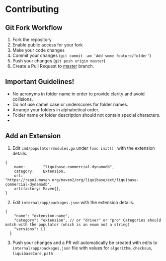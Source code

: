 # Contributing

## Git Fork Workflow

1. Fork the repository
1. Enable public access for your fork
1. Make your code changes
1. Commit your changes (`git commit -am 'Add some feature/folder'`)
1. Push your changes (`git push origin master`)
1. Create a Pull Request to [master](https://github.com/liquibase/liquibase-package-manager) branch.

## Important Guidelines!

- No acronyms in folder name in order to provide clarity and avoid collisions.
- Do not use camel case or underscores for folder names.
- Arrange your folders in alphabetical order.
- Folder name or folder description should not contain special characters.
- 
## Add an Extension

1. Edit `cmd/populator/modules.go` under `func init() `  with the extension details.
```
{
    name:        "liquibase-commercial-dynamodb",
    category:    Extension,
    url:         "https://repo1.maven.org/maven2/org/liquibase/ext/liquibase-commercial-dynamodb",
    artifactory: Maven{},
}
```
2. Edit `internal/app/packages.json` with the extension details.
```
{
    "name": "extension-name",
    "category": "extension", // or "driver" or "pro" Categories should match with the populator (which is an enum not a string)
    "versions": []
  }
```
3. Push your changes and a PR will automatically be created with edits to `internal/app/packages.json` file with values for `algorithm`, `checksum`, `liquibaseCore`, `path` 
